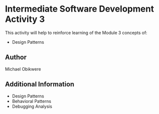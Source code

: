 # Intermediate Software Development Activity 3

This activity will help to reinforce learning of the Module 3 concepts of:

- Design Patterns

## Author

Michael Obikwere

## Additional Information

- Design Patterns
- Behavioral Patterns
- Debugging Analysis
